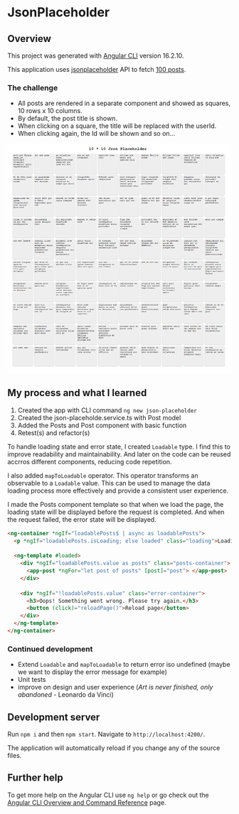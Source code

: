 # JsonPlaceholder

## Overview

This project was generated with [Angular CLI](https://github.com/angular/angular-cli) version 16.2.10.

This application uses [jsonplaceholder](https://jsonplaceholder.typicode.com/) API to fetch [100 posts](https://jsonplaceholder.typicode.com/posts).

### The challenge

- All posts are rendered in a separate component and showed as squares, 10 rows x 10 columns.
- By default, the post title is shown.
- When clicking on a square, the title will be replaced with the userId.
- When clicking again, the Id will be shown and so on...

![](./screenshots.png)

## My process and what I learned

1. Created the app with CLI command `ng new json-placeholder`
2. Created the json-placeholde.service.ts with Post model
3. Added the Posts and Post component with basic function
4. Retest(s) and refactor(s)

To handle loading state and error state, I created `Loadable` type.
I find this to improve readability and maintainability.
And later on the code can be reused accrros different components, reducing code repetition.

I also added `mapToLoadable` operator. This operator transforms an observable to a `Loadable` value.
This can be used to manage the data loading process more effectively and provide a consistent user experience.

I made the Posts component template so that when we load the page, the loading state will be displayed before the request is completed. And when the request failed, the error state will be displayed.

```html
<ng-container *ngIf="loadablePosts$ | async as loadablePosts">
  <p *ngIf="loadablePosts.isLoading; else loaded" class="loading">Loading...</p>

  <ng-template #loaded>
    <div *ngIf="loadablePosts.value as posts" class="posts-container">
      <app-post *ngFor="let post of posts" [post]="post"> </app-post>
    </div>

    <div *ngIf="!loadablePosts.value" class="error-container">
      <h3>Oops! Something went wrong. Please try again.</h3>
      <button (click)="reloadPage()">Reload page</button>
    </div>
  </ng-template>
</ng-container>
```

### Continued development

- Extend `Loadable` and `mapToLoadable` to return error iso undefined (maybe we want to display the error message for example)
- Unit tests
- improve on design and user experience (_Art is never finished, only abandoned_ - Leonardo da Vinci)

## Development server

Run `npm i` and then `npm start`. Navigate to `http://localhost:4200/`.

The application will automatically reload if you change any of the source files.

## Further help

To get more help on the Angular CLI use `ng help` or go check out the [Angular CLI Overview and Command Reference](https://angular.io/cli) page.
